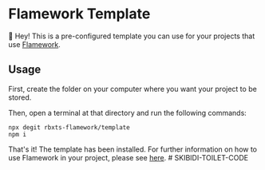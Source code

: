 # Flamework Template

👋 Hey! This is a pre-configured template you can use for your projects that use [Flamework](https://fireboltofdeath.dev/docs/flamework/).

## Usage

First, create the folder on your computer where you want your project to be stored.

Then, open a terminal at that directory and run the following commands:

```console
npx degit rbxts-flamework/template
npm i
```

That's it! The template has been installed. For further information on how to use Flamework in your project, please see [here](https://fireboltofdeath.dev/docs/flamework).
#   S K I B I D I - T O I L E T - C O D E  
 